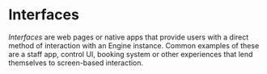 # Interfaces

_Interfaces_ are web pages or native apps that provide users with a direct method of interaction with an Engine instance. Common examples of these are a staff app, control UI, booking system or other experiences that lend themselves to screen-based interaction.

